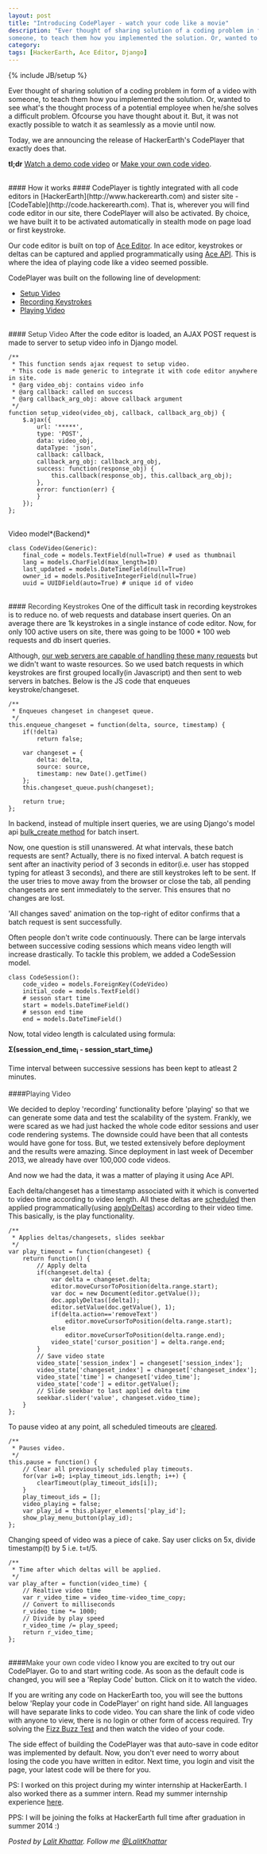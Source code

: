 ```yaml
---
layout: post
title: "Introducing CodePlayer - watch your code like a movie"
description: "Ever thought of sharing solution of a coding problem in form of a video with
someone, to teach them how you implemented the solution. Or, wanted to see..."
category: 
tags: [HackerEarth, Ace Editor, Django]
---
```

{% include JB/setup %}

Ever thought of sharing solution of a coding problem in form of a video with
someone, to teach them how you implemented the solution. Or, wanted to see
what's the thought process of a potential employee when he/she solves a difficult
problem. Ofcourse you have thought about it. But, it was not exactly possible
to watch it as seamlessly as a movie until now.

Today, we are announcing the release of HackerEarth's CodePlayer that exactly
does that.

**tl;dr** 
[Watch a demo code video](http://www.hackerearth.com/code/play/41dc84fbad4d49ac9d91593890b6d534/)
or [Make your own code video](#make-video).

<br>
#### How it works ####
CodePlayer is tightly integrated with all code editors in
[HackerEarth](http://www.hackerearth.com) and sister site -
[CodeTable](http://code.hackerearth.com).
That is, wherever you will find code editor in our site, there CodePlayer will also be
activated. By choice, we have built it to be activated automatically in stealth mode on page load or first keystroke.

Our code editor is built on top of [Ace Editor](http://ace.c9.io). In ace editor, keystrokes or deltas can be captured and applied 
programmatically using [Ace API](http://ace.c9.io/#nav=api). This is where the
idea of playing code like a video seemed possible.

CodePlayer was built on the following line of development:
- [Setup Video](#setupvideo)
- [Recording Keystrokes](#record)
- [Playing Video](#play)

<br>
#### <a name="setupvideo" style="color:#333333">Setup Video</a>
After the code editor is loaded, an AJAX POST request is made to server to setup video info in Django model.

    /**
     * This function sends ajax request to setup video.
     * This code is made generic to integrate it with code editor anywhere in site.
     * @arg video_obj: contains video info
     * @arg callback: called on success
     * @arg callback_arg_obj: above callback argument 
     */
    function setup_video(video_obj, callback, callback_arg_obj) {
        $.ajax({
            url: '*****',
            type: 'POST',
            data: video_obj,
            dataType: 'json',
            callback: callback,
            callback_arg_obj: callback_arg_obj,
            success: function(response_obj) {
                this.callback(response_obj, this.callback_arg_obj);
            },  
            error: function(err) {
            }   
        }); 
    };
<br>
Video model*(Backend)*

    class CodeVideo(Generic):
        final_code = models.TextField(null=True) # used as thumbnail
        lang = models.CharField(max_length=10)
        last_updated = models.DateTimeField(null=True)
        owner_id = models.PositiveIntegerField(null=True)
        uuid = UUIDField(auto=True) # unique id of video

<br>
#### <a name="record" style="color:#333333">Recording Keystrokes</a>
One of the difficult task in recording keystrokes is to reduce no. of web requests and database insert queries. On an average 
there are 1k keystrokes in a single instance of code editor. Now, for only 100
active users on site, there was going to be 1000 * 100 web 
requests and db insert queries.

Although, [our web servers are capable of handling these many
requests](http://engineering.hackerearth.com/2013/11/21/scaling-python-django-application-apache-mod_wsgi/) but we didn't want to waste resources. So we used batch 
requests in which keystrokes are first grouped locally(in Javascript) and then sent to web servers in batches. Below is the JS code that enqueues keystroke/changeset.

    /**
     * Enqueues changeset in changeset queue.
     */
    this.enqueue_changeset = function(delta, source, timestamp) {
        if(!delta)
            return false;

        var changeset = {
            delta: delta,
            source: source,
            timestamp: new Date().getTime()
        };
        this.changeset_queue.push(changeset);

        return true;
    };

In backend, instead of multiple insert queries, we are using Django's model api
[bulk_create
method](https://docs.djangoproject.com/en/1.4/ref/models/querysets/#django.db.models.query.QuerySet.bulk_create)
for batch insert.

Now, one question is still unanswered. At what intervals, these batch requests are sent? Actually, there is no fixed interval. A 
batch request is sent after an inactivity period of 3 seconds in editor(i.e.
user has stopped typing for atleast 3 seconds), and
there are still keystrokes left to be sent. If the user tries to move away from
the browser or close the tab, all pending changesets are sent immediately to
the server. This ensures that no changes are lost.

'All changes saved' animation on the top-right of editor confirms that a batch request is sent successfully.

Often people don't write code continuously. There can be large intervals between successive coding sessions which means video 
length will increase drastically. To tackle this problem, we added a CodeSession model.

    class CodeSession():
        code_video = models.ForeignKey(CodeVideo)
        initial_code = models.TextField()
        # sesson start time 
        start = models.DateTimeField()
        # sesson end time 
        end = models.DateTimeField()


Now, total video length is calculated using formula:

**&Sigma;(session_end_time<sub>i</sub> - session_start_time<sub>i</sub>)**
<br>
<br>
Time interval between successive sessions has been kept to atleast 2 minutes.
<br>
<br>
####<a name="play" style="color:#333333">Playing Video</a>

We decided to deploy 'recording' functionality before 'playing' so that we can generate some data and test the scalability of 
the system. Frankly, we were scared as we had just hacked the whole code
editor sessions and user code rendering systems. The downside could have been
that all contests would have gone for toss. But, we tested extensively before
deployment and the results were amazing. Since deployment in last week of
December 2013, we already have over 100,000 code videos.

And now we had the data, it was a matter of playing it using Ace API.

Each delta/changeset has a timestamp associated with it which is converted to video time according to video length. All these 
deltas are
[scheduled](https://developer.mozilla.org/en/docs/Web/API/window.setTimeout)
then applied programmatically(using [applyDeltas](http://ace.c9.io/#nav=api&api=document)) 
according to their video time. This basically, is the play functionality.

    /**
     * Applies deltas/changesets, slides seekbar
     */
    var play_timeout = function(changeset) {
        return function() {
            // Apply delta
            if(changeset.delta) {
                var delta = changeset.delta;
                editor.moveCursorToPosition(delta.range.start);
                var doc = new Document(editor.getValue());
                doc.applyDeltas([delta]);
                editor.setValue(doc.getValue(), 1);
                if(delta.action=='removeText')
                    editor.moveCursorToPosition(delta.range.start);
                else
                    editor.moveCursorToPosition(delta.range.end);
                video_state['cursor_position'] = delta.range.end;
            }
            // Save video state
            video_state['session_index'] = changeset['session_index'];
            video_state['changeset_index'] = changeset['changeset_index'];
            video_state['time'] = changeset['video_time'];
            video_state['code'] = editor.getValue();
            // Slide seekbar to last applied delta time
            seekbar.slider('value', changeset.video_time);
        }
    };


To pause video at any point, all scheduled timeouts are [cleared](https://developer.mozilla.org/en-US/docs/Web/API/window.clearTimeout).

    /**
     * Pauses video.
     */
    this.pause = function() {
        // Clear all previously scheduled play timeouts.
        for(var i=0; i<play_timeout_ids.length; i++) {
            clearTimeout(play_timeout_ids[i]);
        }
        play_timeout_ids = [];
        video_playing = false;
        var play_id = this.player_elements['play_id'];
        show_play_menu_button(play_id);
    };

Changing speed of video was a piece of cake. Say user clicks on 5x, divide timestamp(t) by 5 i.e. t=t/5.

    /**
     * Time after which deltas will be applied.
     */
    var play_after = function(video_time) {
        // Realtive video time
        var r_video_time = video_time-video_time_copy;
        // Convert to milliseconds
        r_video_time *= 1000;
        // Divide by play speed
        r_video_time /= play_speed;
        return r_video_time;
    };


<br>
####<a name="make-video" style="color:#333333">Make your own code video</a>
I know you are excited to try out our CodePlayer. Go to
<http://code.hackerearth.com> and start writing code. As soon as the default
code is changed, you will see a 'Replay Code' button. Click on it to watch the
video.

If you are writing any code on HackerEarth too, you will see the buttons below
'Replay your code in CodePlayer' on right hand side. All languages will have
separate links to code video. You can share the link of code video with anyone
to view, there is no login or other form of access required. Try solving the
[Fizz Buzz Test](http://www.hackerearth.com/problem/algorithm/fizzbuzz/) and
then watch the video of your code.

The side effect of building the CodePlayer was that auto-save in code editor
was implemented by default. Now, you don't ever need to worry about losing the code
you have written in editor. Next time, you login and visit the page, your
latest code will be there for you.

PS: I worked on this project during my winter internship at HackerEarth. I also worked there
as a summer intern. Read my summer internship experience
[here](http://blog.hackerearth.com/2013/07/my-summer-internship-at-hackerearth.html).

PPS: I will be joining the folks at HackerEarth full time after
graduation in summer 2014 :)

*Posted by [Lalit Khattar](http://www.hackerearth.com/users/lalitkhattar/). Follow me
[@LalitKhattar](http://twitter.com/LalitKhattar)*

